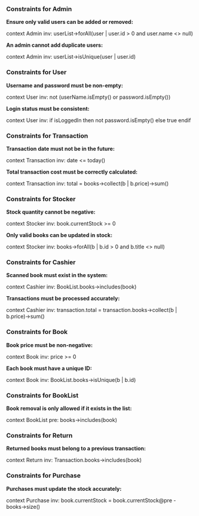 ### Constraints for Admin

**Ensure only valid users can be added or removed:**

context Admin
inv: userList->forAll(user | user.id > 0 and user.name <> null)

**An admin cannot add duplicate users:**

context Admin
inv: userList->isUnique(user | user.id)

### Constraints for User

**Username and password must be non-empty:**

context User
inv: not (userName.isEmpty() or password.isEmpty())

**Login status must be consistent:**

context User
inv: if isLoggedIn then not password.isEmpty() else true endif

### Constraints for Transaction

**Transaction date must not be in the future:**

context Transaction
inv: date <= today()

**Total transaction cost must be correctly calculated:**

context Transaction
inv: total = books->collect(b | b.price)->sum()

### Constraints for Stocker

**Stock quantity cannot be negative:**

context Stocker
inv: book.currentStock >= 0

**Only valid books can be updated in stock:**

context Stocker
inv: books->forAll(b | b.id > 0 and b.title <> null)

### Constraints for Cashier

**Scanned book must exist in the system:**

context Cashier
inv: BookList.books->includes(book)

**Transactions must be processed accurately:**

context Cashier
inv: transaction.total = transaction.books->collect(b | b.price)->sum()

### Constraints for Book

**Book price must be non-negative:**

context Book
inv: price >= 0

**Each book must have a unique ID:**

context Book
inv: BookList.books->isUnique(b | b.id)

### Constraints for BookList

**Book removal is only allowed if it exists in the list:**

context BookList
pre: books->includes(book)

### Constraints for Return

**Returned books must belong to a previous transaction:**

context Return
inv: Transaction.books->includes(book)

### Constraints for Purchase

**Purchases must update the stock accurately:**

context Purchase
inv: book.currentStock = book.currentStock@pre - books->size()

